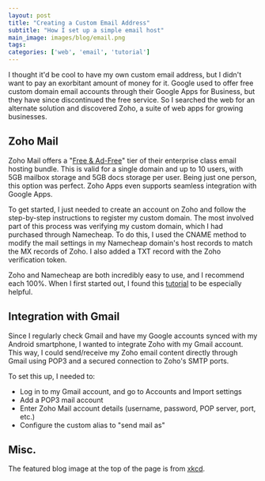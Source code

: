 ```yaml
---
layout: post
title: "Creating a Custom Email Address"
subtitle: "How I set up a simple email host"
main_image: images/blog/email.png
tags:
categories: ['web', 'email', 'tutorial']
---
```


I thought it'd be cool to have my own custom email address, but I didn't want to pay an exorbitant amount of money for it. Google used to offer free custom domain email accounts through their Google Apps for Business, but they have since discontinued the free service. So I searched the web for an alternate solution and discovered Zoho, a suite of web apps for growing businesses.

## Zoho Mail
Zoho Mail offers a "[Free & Ad-Free](https://www.zoho.com/mail/zohomail-pricing.html)" tier of their enterprise class email hosting bundle. This is valid for a single domain and up to 10 users, with 5GB mailbox storage and 5GB docs storage per user. Being just one person, this option was perfect. Zoho Apps even supports seamless integration with Google Apps.

To get started, I just needed to create an account on Zoho and follow the step-by-step instructions to register my custom domain. The most involved part of this process was verifying my custom domain, which I had purchased through Namecheap. To do this, I used the CNAME method to modify the mail settings in my Namecheap domain's host records to match the MX records of Zoho. I also added a TXT record with the Zoho verification token.

Zoho and Namecheap are both incredibly easy to use, and I recommend each 100%. When I first started out, I found this [tutorial](http://www.techwalls.com/set-free-email-custom-domain-zoho-mail/) to be especially helpful.

## Integration with Gmail
Since I regularly check Gmail and have my Google accounts synced with my Android smartphone, I wanted to integrate Zoho with my Gmail account. This way, I could send/receive my Zoho email content directly through Gmail using POP3 and a secured connection to Zoho's SMTP ports.

To set this up, I needed to:

* Log in to my Gmail account, and go to Accounts and Import settings
* Add a POP3 mail account
* Enter Zoho Mail account details (username, password, POP server, port, etc.)
* Configure the custom alias to "send mail as"

## Misc.
The featured blog image at the top of the page is from [xkcd](http://xkcd.com/1467/).